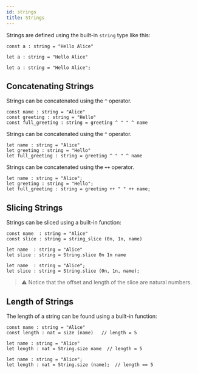 ```yaml
---
id: strings
title: Strings
---
```


Strings are defined using the built-in `string` type like this:

<!--DOCUSAURUS_CODE_TABS-->
<!--PascaLIGO-->
```
const a : string = "Hello Alice"
```
<!--CameLIGO-->
```
let a : string = "Hello Alice"
```
<!--ReasonLIGO-->
```reasonligo
let a : string = "Hello Alice";
```
<!--END_DOCUSAURUS_CODE_TABS-->


## Concatenating Strings

<!--DOCUSAURUS_CODE_TABS-->
<!--PascaLIGO-->
Strings can be concatenated using the `^` operator.

```pascaligo group=a
const name : string = "Alice"
const greeting : string = "Hello"
const full_greeting : string = greeting ^ " " ^ name
```
<!--CameLIGO-->
Strings can be concatenated using the `^` operator.

```cameligo group=a
let name : string = "Alice"
let greeting : string = "Hello"
let full_greeting : string = greeting ^ " " ^ name
```
<!--ReasonLIGO-->
Strings can be concatenated using the `++` operator.

```reasonligo group=a
let name : string = "Alice";
let greeting : string = "Hello";
let full_greeting : string = greeting ++ " " ++ name;
```
<!--END_DOCUSAURUS_CODE_TABS-->


## Slicing Strings

Strings can be sliced using a built-in function:

<!--DOCUSAURUS_CODE_TABS-->
<!--PascaLIGO-->
```pascaligo group=b
const name  : string = "Alice"
const slice : string = string_slice (0n, 1n, name)
```
<!--CameLIGO-->
```cameligo group=b
let name  : string = "Alice"
let slice : string = String.slice 0n 1n name
```
<!--ReasonLIGO-->
```reasonligo group=b
let name  : string = "Alice";
let slice : string = String.slice (0n, 1n, name);
```
<!--END_DOCUSAURUS_CODE_TABS-->

> ⚠️ Notice that the offset and length of the slice are natural numbers.

## Length of Strings

The length of a string can be found using a built-in function:

<!--DOCUSAURUS_CODE_TABS-->
<!--PascaLIGO-->
```pascaligo group=c
const name : string = "Alice"
const length : nat = size (name)   // length = 5
```
<!--CameLIGO-->
```cameligo group=c
let name : string = "Alice"
let length : nat = String.size name  // length = 5
```

<!--ReasonLIGO-->
```reasonligo group=c
let name : string = "Alice";
let length : nat = String.size (name);  // length == 5
```
<!--END_DOCUSAURUS_CODE_TABS-->
